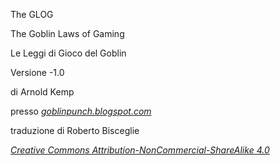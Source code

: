 The GLOG

The Goblin Laws of Gaming

Le Leggi di Gioco del Goblin

Versione -1.0

di Arnold Kemp

presso [*goblinpunch.blogspot.com*](http://goblinpunch.blogspot.com/)

traduzione di Roberto Bisceglie

[*Creative Commons Attribution-NonCommercial-ShareAlike 4.0*](http://creativecommons.org/licenses/by-nc-sa/4.0/)
